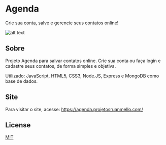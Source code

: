 # Agenda

Crie sua conta, salve e gerencie seus contatos online!

![alt text](https://i.imgur.com/W5HrptY.png)

## Sobre

Projeto Agenda para salvar contatos online. Crie sua conta ou faça login e cadastre seus contatos, de forma simples e objetiva.

Utilizado: JavaScript, HTML5, CSS3, Node.JS, Express e MongoDB como base de dados.


## Site

Para visitar o site, acesse: https://agenda.projetosruanmello.com/


## License
[MIT](https://choosealicense.com/licenses/mit/)
